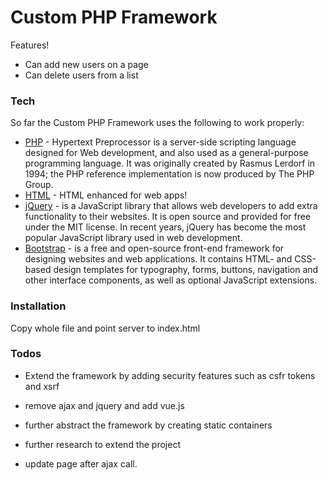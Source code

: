 # Custom PHP Framework

Features!

  - Can add new users on a page
  - Can delete users from a list

### Tech

So far the Custom PHP Framework uses the following to work properly:

* [PHP] - Hypertext Preprocessor is a server-side scripting language designed for Web development, and also used as a general-purpose programming language. It was originally created by Rasmus Lerdorf in 1994; the PHP reference implementation is now produced by The PHP Group.
* [HTML] - HTML enhanced for web apps!
* [jQuery] - is a JavaScript library that allows web developers to add extra functionality to their websites. It is open source and provided for free under the MIT license. In recent years, jQuery has become the most popular JavaScript library used in web development.
* [Bootstrap] - is a free and open-source front-end framework for designing websites and web applications. It contains HTML- and CSS-based design templates for typography, forms, buttons, navigation and other interface components, as well as optional JavaScript extensions.

### Installation

Copy whole file and point server to index.html

### Todos

 - Extend the framework by adding security features such as csfr tokens and xsrf
 - remove ajax and jquery and add vue.js 
 - further abstract the framework by creating static containers
 - further research to extend the project
 - update page after ajax call. 

   [PHP]: <http://php.net/manual/en/tutorial.php>
   [HTML]: <https://developer.mozilla.org/kab/docs/Web/HTML>
   [jQuery]: <https://jquery.com/>
   [bootstrap]: <https://getbootstrap.com/>

